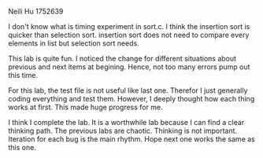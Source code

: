 Neili Hu 1752639

I don't know what is timing experiment in sort.c. I think the insertion sort is quicker than 
selection sort. insertion sort does not need to compare every elements in list but selection
sort needs.

This lab is quite fun. I noticed the change for different situations about previous and next
items at begining. Hence, not too many errors pump out this time. 

For this lab, the test file is not useful like last one. Therefor I just generally coding 
everything and test them. However, I deeply thought how each thing works at first. This 
made huge progress for me. 

I think I complete the lab. It is a worthwhile lab because I can find a clear thinking path.
The previous labs are chaotic. Thinking is not important. Iteration for each bug is the main 
rhythm. Hope next one works the same as this one. 